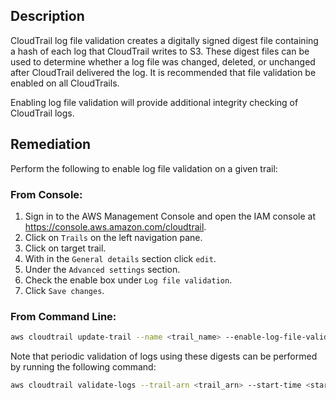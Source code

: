 ## Description

CloudTrail log file validation creates a digitally signed digest file containing a hash of each log that CloudTrail writes to S3. These digest files can be used to determine whether a log file was changed, deleted, or unchanged after CloudTrail delivered the log. It is recommended that file validation be enabled on all CloudTrails.

Enabling log file validation will provide additional integrity checking of CloudTrail logs.

## Remediation

Perform the following to enable log file validation on a given trail:

### From Console:

1. Sign in to the AWS Management Console and open the IAM console at https://console.aws.amazon.com/cloudtrail.
2. Click on `Trails` on the left navigation pane.
3. Click on target trail.
4. With in the `General details` section click `edit`.
5. Under the `Advanced settings` section.
6. Check the enable box under `Log file validation`.
7. Click `Save changes`.

### From Command Line:

```bash
aws cloudtrail update-trail --name <trail_name> --enable-log-file-validation
```

Note that periodic validation of logs using these digests can be performed by running the
following command:

```bash
aws cloudtrail validate-logs --trail-arn <trail_arn> --start-time <start_time> --end-time <end_time>
```
